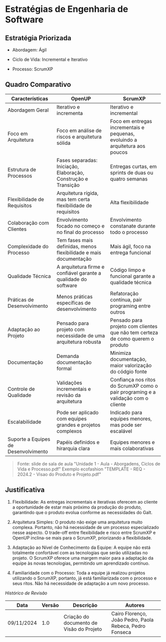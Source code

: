 # Estratégias de Engenharia de Software

## Estratégia Priorizada

* Abordagem: Ágil

* Ciclo de Vida: Incremental e Iterativo

* Processo: ScrumXP

## Quadro Comparativo

| Características | OpenUP | ScrumXP | 
| ---------- | ----------- | -------------- | 
| Abordagem Geral  | Iterativo e incrementa | Iterativo e incremental |
| Foco em Arquitetura | Foco em análise de riscos e arquitetura sólida | Foco em entregas incrementais e pequenas, evoluindo a arquitetura aos poucos |
| Estrutura de Processos | Fases separadas: Iniciação, Elaboração, Construção e Transição | Entregas curtas, em sprints de duas ou quatro semanas |
| Flexibilidade de Requisitos | Arquitetura rígida, mas tem certa flexibilidade de requisitos | Alta flexibilidade |
| Colaboração com Clientes | Envolvimento focado no começo e no final do processo | Envolvimento constanate durante todo o processo |
| Complexidade do Processo | Tem fases mais definidas, menos flexibilidade e mais documentação | Mais ágil, foco na entrega funcional |
| Qualidade Técnica | A arquitetura firme e confiável garante a qualidade do software | Código limpo e funcional garante a qualidade técnica |
| Práticas de Desenvolvimento | Menos práticas específicas de desenvolvimento | Refatoração contínua, pair programing entre outros |
| Adaptação ao Projeto | Pensado para projeto com necessidade de uma arquitetura robusta | Pensado para projeto com clientes que não tem certeza de como querem o produto |
| Documentação | Demanda documentação formal | Minimiza documentação, maior valorização do códgio fonte |
| Controle de Qualidade | Validações incrementais e revisão da arquitetura | Confiança nos ritos do ScrumXP como o pair programing e a validação com o cliente |
| Escalabilidade  | Pode ser aplicado com equipes grandes e projetos complexos | Indicado para equipes menores, mas pode ser escalável |
| Suporte a Equipes de Desenvolvimento | Papéis definidos e hirarquia clara | Equipes menores e mais colaborativas |

> Fonte: slide de sala de aula "Unidade 1 - Aula - Aborgadens, Ciclos de Vida e Processo.pdf"
> Exemplo ecofashion "TEMPLATE - REQ - 2024.2 - Visao do Produto e Projeto.pdf"

## Justificativa 
 
1. Flexibilidade: As entregas incrementais e iterativas oferecem ao cliente a oportunidade de estar mais próximo da produção do produto, garantindo que o produto evolua conforme as necessidades do Galt.

2. Arquitetura Simples: O produto não exige uma arquitetura muito complexa. Portanto, não há necessidade de um processo especializado nesse aspecto. O trade-off entre flexibilidade e risco entre ScrumXP e OpenUP inclina-se mais para o ScrumXP, priorizando a flexibilidade.

3. Adaptação ao Nível de Conhecimento da Equipe: A equipe não está totalmente confortável com as tecnologias que serão utilizadas no projeto. O ScrumXP oferece uma margem maior para a adaptação da equipe às novas tecnologias, permitindo um aprendizado contínuo.

4. Familiaridade com o Processo: Toda a equipe já realizou projetos utilizando o ScrumXP, portanto, já está familiarizada com o processo e seus ritos. Não há necessidade de adaptação a um novo processo.




*Histórico de Revisão*

| Data | Versão | Descrição | Autores |
| ---------- | ----------- | -------------- | -------------- |
| 09/11/2024 | 1.0 | Criação do documento de Visão do Projeto | Cairo Florenço, João Pedro, Paola Rebeca, Pedro Fonseca |

